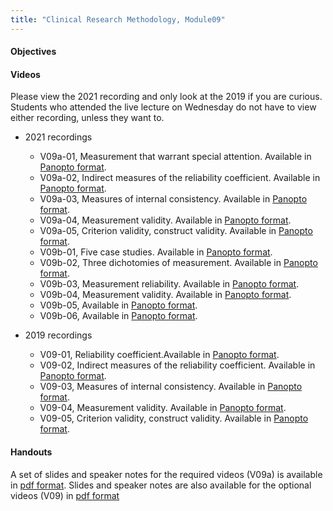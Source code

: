 ```yaml
---
title: "Clinical Research Methodology, Module09"
---
```


#### Objectives

#### Videos

Please view the 2021 recording and only look at the 2019 if you are curious. Students who attended the live lecture on Wednesday do not have to view either recording, unless they want to.

+ 2021 recordings
  + V09a-01, Measurement that warrant special attention. Available in [Panopto format](https://umkc.hosted.panopto.com/Panopto/Pages/Viewer.aspx?id=3e0239f4-18d5-4a15-b0d1-acf4013e37af).
  + V09a-02, Indirect measures of the reliability coefficient. Available in [Panopto format](https://umkc.hosted.panopto.com/Panopto/Pages/Viewer.aspx?id=89f7eb3d-0595-46d3-9209-acf4014f1c12).
  + V09a-03, Measures of internal consistency. Available in [Panopto format](https://umkc.hosted.panopto.com/Panopto/Pages/Viewer.aspx?id=81437fd7-cbe9-473e-8671-acf40151bc57).
  + V09a-04, Measurement validity. Available in [Panopto format](https://umkc.hosted.panopto.com/Panopto/Pages/Viewer.aspx?id=8b6059f9-5396-45f4-b1fb-acf4016c3f27).
  + V09a-05, Criterion validity, construct validity. Available in [Panopto format](https://umkc.hosted.panopto.com/Panopto/Pages/Viewer.aspx?id=6dd2fc0d-8c5a-4469-8c7b-acf401706584).
  + V09b-01, Five case studies. Available in [Panopto format](https://umkc.hosted.panopto.com/Panopto/Pages/Viewer.aspx?id=e8460a23-b499-4d1f-b8a6-acf401757678).
  + V09b-02, Three dichotomies of measurement. Available in [Panopto format](https://umkc.hosted.panopto.com/Panopto/Pages/Viewer.aspx?id=ee388924-4170-44dc-bdd1-acf40178350a).
  + V09b-03, Measurement reliability. Available in [Panopto format](https://umkc.hosted.panopto.com/Panopto/Pages/Viewer.aspx?id=2634c26e-5959-468d-8292-acf4017c48a2).
  + V09b-04, Measurement validity. Available in [Panopto format](https://umkc.hosted.panopto.com/Panopto/Pages/Viewer.aspx?id=5e55bea3-338c-44a6-b123-acf40180ca41).
  + V09b-05, Available in [Panopto format]().
  + V09b-06, Available in [Panopto format]().

+ 2019 recordings 
  + V09-01, Reliability coefficient.Available in [Panopto format](https://umkc.hosted.panopto.com/Panopto/Pages/Viewer.aspx?id=59d33e20-33ac-4c51-b6cf-aa14014be36a).
  + V09-02, Indirect measures of the reliability coefficient. Available in [Panopto format](https://umkc.hosted.panopto.com/Panopto/Pages/Viewer.aspx?id=cf0a6ec5-ba1d-4dd8-b33b-aa140153ab68).
  + V09-03, Measures of internal consistency. Available in [Panopto format](https://umkc.hosted.panopto.com/Panopto/Pages/Viewer.aspx?id=4d11687c-f022-49bb-961b-aa140156df47).
  + V09-04, Measurement validity. Available in [Panopto format](https://umkc.hosted.panopto.com/Panopto/Pages/Viewer.aspx?id=3b3456b5-6232-45a5-9a1a-aa14015e3362).
  + V09-05, Criterion validity, construct validity. Available in [Panopto format](https://umkc.hosted.panopto.com/Panopto/Pages/Viewer.aspx?id=6cd08e66-50ad-466d-a75b-aa140164e12a).

#### Handouts

A set of slides and speaker notes for the required videos (V09a) is available in [pdf format](http://www.pmean.com/clinical-research-methods/video09a-slides-and-speaker-notes.pdf). Slides and speaker notes are also available for the optional videos (V09) in [pdf format](http://www.pmean.com/clinical-research-methods/video09-slides-and-speaker-notes.pdf)
